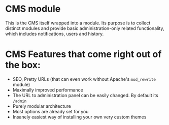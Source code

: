 CMS module
==========

This is the CMS itself wrapped into a module. 
Its purpose is to collect distinct modules and provide basic administration-only related functionality, 
which includes notifications, users and history.


# CMS Features that come right out of the box:

 - SEO, Pretty URLs (that can even work without Apache's `mod_rewrite` module)
 - Maximally improved performance
 - The URL to administration panel can be easily changed. By default its `/admin`
 - Purely modular architecture
 - Most options are already set for you
 - Insanely easiest way of installing your own very custom themes